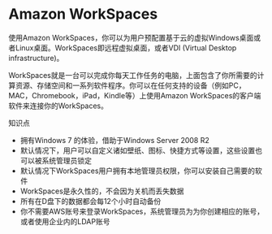 # Amazon WorkSpaces
使用Amazon WorkSpaces，你可以为用户预配置基于云的虚拟Windows桌面或者Linux桌面。WorkSpaces即远程虚拟桌面，或者VDI (Virtual Desktop infrastructure)。

WorkSpaces就是一台可以完成你每天工作任务的电脑，上面包含了你所需要的计算资源、存储空间和一系列软件程序。你可以在任何支持的设备（例如PC，MAC，Chromebook，iPad，Kindle等）上使用Amazon WorkSpaces的客户端软件来连接你的WorkSpaces。



知识点
- 拥有Windows 7 的体验，借助于Windows Server 2008 R2
- 默认情况下，用户可以自定义诸如壁纸、图标、快捷方式等设置，这些设置也可以被系统管理员锁定
- 默认情况下WorkSpaces用户拥有本地管理员权限，你可以安装自己需要的软件
- WorkSpaces是永久性的，不会因为关机而丢失数据
- 所有在D盘下的数据都会每12个小时自动备份
- 你不需要AWS账号来登录WorkSpaces，系统管理员为为你创建相应的账号，或者使用企业内的LDAP账号
